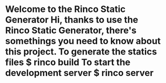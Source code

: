 # Welcome to the Rinco Static Generator Hi, thanks to use the Rinco Static Generator, there's somethings you need to know about this project. **To generate the statics files** $ rinco build **To start the development server** $ rinco server 